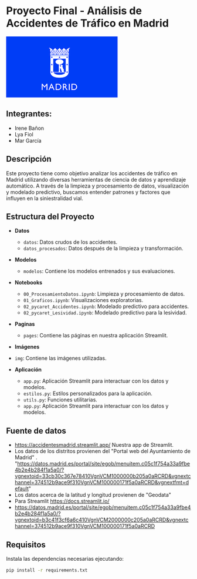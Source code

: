 # Proyecto Final - Análisis de Accidentes de Tráfico en Madrid

![Banner](./img/ComMadrid.png)
## Integrantes:
- Irene Bañon
- Lya Fiol
- Mar García

## Descripción

Este proyecto tiene como objetivo analizar los accidentes de tráfico en Madrid utilizando diversas herramientas de ciencia de datos y aprendizaje automático. A través de la limpieza y procesamiento de datos, visualización y modelado predictivo, buscamos entender patrones y factores que influyen en la siniestralidad vial.

## Estructura del Proyecto

- **Datos**
  - `datos`: Datos crudos de los accidentes.
  - `datos_procesados`: Datos después de la limpieza y transformación.

- **Modelos**
  - `modelos`: Contiene los modelos entrenados y sus evaluaciones.

- **Notebooks**
  - `00_ProcesamientoDatos.ipynb`: Limpieza y procesamiento de datos.
  - `01_Graficos.ipynb`: Visualizaciones exploratorias.
  - `02_pycaret_Accidentes.ipynb`: Modelado predictivo para accidentes.
  - `02_pycaret_Lesividad.ipynb`: Modelado predictivo para la lesividad.
    
- **Paginas**
  - `pages`: Contiene las páginas en nuestra aplicación Streamlit.
    
 - **Imágenes**
  - `img`: Contiene las imágenes utilizadas.
    
- **Aplicación**
  - `app.py`: Aplicación Streamlit para interactuar con los datos y modelos.
  - `estilos.py`: Estilos personalizados para la aplicación.
  - `utils.py`: Funciones utilitarias.
  - `app.py`: Aplicación Streamlit para interactuar con los datos y modelos.
  
    
## Fuente de datos
  -  https://accidentesmadrid.streamlit.app/ Nuestra app de Streamlit.
  -  Los datos de los distritos provienen del "Portal web del Ayuntamiento de Madrid" . "https://datos.madrid.es/portal/site/egob/menuitem.c05c1f754a33a9fbe4b2e4b284f1a5a0/?vgnextoid=33cb30c367e78410VgnVCM1000000b205a0aRCRD&vgnextchannel=374512b9ace9f310VgnVCM100000171f5a0aRCRD&vgnextfmt=default"
  -  Los datos acerca de la latitud y longitud provienen de "Geodata"
  -  Para Streamlit https://docs.streamlit.io/
  -  https://datos.madrid.es/portal/site/egob/menuitem.c05c1f754a33a9fbe4b2e4b284f1a5a0/?vgnextoid=b3c41f3cf6a6c410VgnVCM2000000c205a0aRCRD&vgnextchannel=374512b9ace9f310VgnVCM100000171f5a0aRCRD
  

## Requisitos

Instala las dependencias necesarias ejecutando:
```bash
pip install -r requirements.txt


